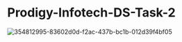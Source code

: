# Prodigy-Infotech-DS-Task-2

![354812995-83602d0d-f2ac-437b-bc1b-012d39f4bf05](https://github.com/user-attachments/assets/2e88a529-27f0-4145-a1ef-42b7c558618f)


